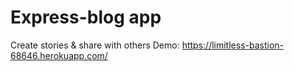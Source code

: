 # Express-blog app

Create stories & share with others
Demo: https://limitless-bastion-68646.herokuapp.com/
